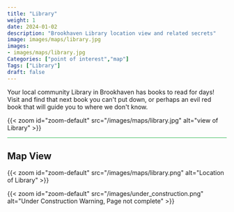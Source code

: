 ```yaml
---
title: "Library"
weight: 1
date: 2024-01-02
description: "Brookhaven Library location view and related secrets"
image: images/maps/library.jpg
images:
- images/maps/library.jpg
Categories: ["point of interest","map"]
Tags: ["Library"]
draft: false
--- 
```


Your local community Library in Brookhaven has books to read for days! Visit and find that next book you can't put down, or perhaps an evil red book that will guide you to where we don't know.

{{< zoom id="zoom-default" src="/images/maps/library.jpg" alt="view of Library" >}}


<hr style="background-color: #28b44c" size=8>

## Map View

{{< zoom id="zoom-default" src="/images/maps/library.png" alt="Location of Library" >}}

{{< zoom id="zoom-default" src="/images/under_construction.png" alt="Under Construction Warning, Page not complete" >}}

<!-- <hr style="background-color: #28b44c" size=8>

### Related CaseBook Items

- [URL](/)

<hr style="background-color: #28b44c" size=8>

### Related Quests

- [URL](/) -->